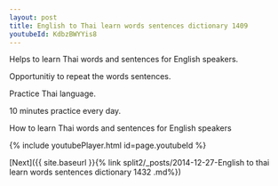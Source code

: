 ```yaml
---
layout: post
title: English to Thai learn words sentences dictionary 1409 
youtubeId: KdbzBWYYis8
---
```

 
 
Helps to learn Thai words and sentences for English speakers.

Opportunitiy to repeat the words sentences. 

Practice Thai language. 
 
10 minutes practice every day. 
 
How to learn Thai words and sentences for English speakers 
 
{% include youtubePlayer.html id=page.youtubeId %}
 
 
[Next]({{ site.baseurl }}{% link  split2/_posts/2014-12-27-English to thai learn words sentences dictionary 1432 .md%})
 
